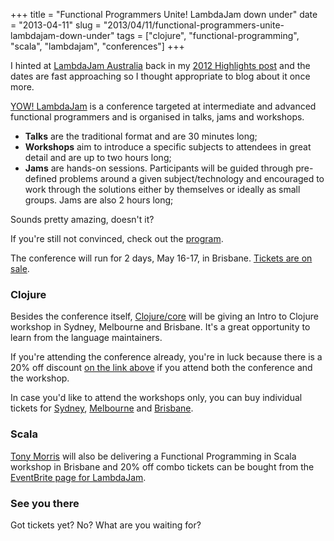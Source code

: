 +++
title = "Functional Programmers Unite! LambdaJam down under"
date = "2013-04-11"
slug = "2013/04/11/functional-programmers-unite-lambdajam-down-under"
tags = ["clojure", "functional-programming", "scala", "lambdajam", "conferences"]
+++

I hinted at [LambdaJam Australia][2] back in my [2012 Highlights post][1] and the dates are fast approaching so I thought appropriate to blog about it once more.

[YOW! LambdaJam][2] is a conference targeted at intermediate and advanced functional programmers and is organised in talks, jams and workshops.

- **Talks** are the traditional format and are 30 minutes long;
- **Workshops** aim to introduce a specific subjects to attendees in great detail and are up to two hours long;
- **Jams** are hands-on sessions. Participants will be guided through pre-defined problems around a given subject/technology and encouraged to work through the solutions either by themselves or ideally as small groups. Jams are also 2 hours long;

Sounds pretty amazing, doesn't it?

If you're still not convinced, check out the [program][3].

The conference will run for 2 days, May 16-17, in Brisbane. [Tickets are on sale][4].

### Clojure

Besides the conference itself, [Clojure/core][5] will be giving an Intro to Clojure workshop in Sydney, Melbourne and Brisbane. It's a great opportunity to learn from the language maintainers.

If you're attending the conference already, you're in luck because there is a 20% off discount [on the link above][4] if you attend both the conference and the workshop.

In case you'd like to attend the workshops only, you can buy individual tickets for [Sydney][6], [Melbourne][7] and [Brisbane][8].


### Scala

[Tony Morris][9] will also be delivering a Functional Programming in Scala workshop in Brisbane and 20% off combo tickets can be bought from the [EventBrite page for LambdaJam][4].


### See you there

Got tickets yet? No? What are you waiting for?

[1]: http://www.leonardoborges.com/writings/2013/01/02/so-long-2012-year-highlights/
[2]: http://www.yowconference.com.au/lambdajam/
[3]: http://www.yowconference.com.au/lambdajam/Program.html
[4]: http://yowlambdajam2013.eventbrite.com.au/
[5]: http://clojure.com/
[6]: http://clojurecore-sydney.eventbrite.com.au/
[7]: http://clojurecore-melbourne.eventbrite.com.au/
[8]: http://clojurecore-brisbane-eorg.eventbrite.com.au/
[9]: http://tmorris.net/
